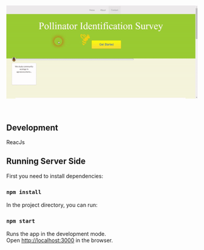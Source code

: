 ![](gif.gif)

<br/>

## Development

ReacJs <br>


## Running Server Side

First you need to install dependencies:

### `npm install`

In the project directory, you can run:

### `npm start`

Runs the app in the development mode.<br>
Open [http://localhost:3000](http://localhost:3000) in the browser.<br>



